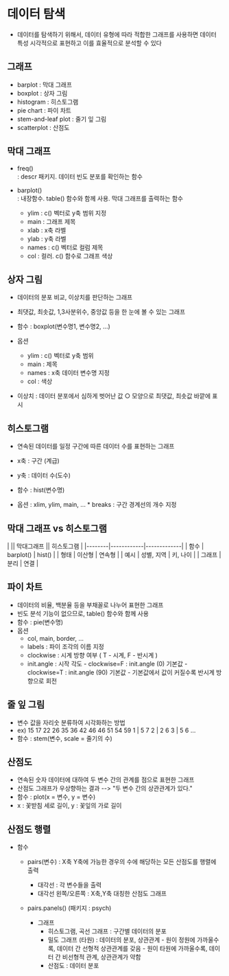 # 데이터 탐색
- 데이터를 탐색하기 위해서, 데이터 유형에 따라
  적합한 그래프를 사용하면 데이터 특성 시각적으로 표현하고
  이를 효율적으로 분석할 수 있다


## 그래프
- barplot               : 막대 그래프
- boxplot               : 상자 그림
- histogram             : 히스토그램
- pie chart             : 파이 차트
- stem-and-leaf plot    : 줄기 잎 그림
- scatterplot           : 산점도


## 막대 그래프
- freq()        
    : descr 패키지. 데이터 빈도 분포를 확인하는 함수

- barplot()     
    : 내장함수. table() 함수와 함께 사용. 막대 그래프를 출력하는 함수
    * ylim      : c() 벡터로 y축 범위 지정
    * main      : 그래프 제목
    * xlab      : x축 라벨
    * ylab      : y축 라벨
    * names     : c() 벡터로 컬럼 제목
    * col       : 컬러. c() 함수로 그래프 색상


## 상자 그림
- 데이터의 분포 비교, 이상치를 판단하는 그래프
- 최댓값, 최솟값, 1,3사분위수, 중앙값 등을 한 눈에 볼 수 있는 그래프

- 함수 : boxplot(변수명1, 변수명2, ...)
- 옵션 
  * ylim    : c() 벡터로 y축 범위
  * main    : 제목
  * names   : x축 데이터 변수명 지정
  * col     : 색상

- 이상치 : 데이터 분포에서 심하게 벗어난 값
           ○ 모양으로 최댓값, 최솟값 바깥에 표시


## 히스토그램
- 연속된 데이터를 일정 구간에 따른 데이터 수를 표현하는 그래프
- x축 : 구간 (계급)
- y축 : 데이터 수(도수)

- 함수 : hist(변수명)
- 옵션 : xlim, ylim, main, ...
       * breaks  : 구간 경계선의 개수 지정


## 막대 그래프 vs 히스토그램

|        || 막대그래프 || 히스토그램 |
|--------|------------|-------------|
| 함수   | barplot() |  hist() |
| 형태   | 이산형     |  연속형 |
| 예시   | 성별, 지역 | 키, 나이 |
| 그래프 |   분리     | 연결   |



## 파이 차트 
- 데이터의 비율, 백분율 등을 부채꼴로 나누어 표현한 그래프
- 빈도 분석 기능이 없으므로, table() 함수와 함께 사용
- 함수 : pie(변수명)
- 옵션 
  * col, main, border, ...
  * labels            : 파이 조각의 이름 지정
  * clockwise         : 시계 방향 여부 ( T - 시계, F - 반시계 )
  * init.angle        : 시작 각도
                        - clockwise=F : init.angle (0)  기본값
                        - clockwise=T : init.angle (90) 기본값
                        - 기본값에서 값이 커질수록 반시계 방향으로 회전



## 줄 잎 그림
- 변수 값을 자리숫 분류하여 시각화하는 방법
- ex) 15 17 22 26 35 36 42 46 46 51 54 59
    1 | 5 7
    2 | 2 6 
    3 | 5 6
    ...
- 함수 : stem(변수, scale = 줄기의 수)



## 산점도
- 연속된 숫자 데이터에 대하여 두 변수 간의 관계를 점으로 표현한 그래프
- 산점도 그래프가 우상향하는 결과 --> "두 변수 간의 상관관계가 있다."
- 함수 : plot(x = 변수, y = 변수)
- x : 꽃받침 세로 길이, y : 꽃잎의 가로 길이



## 산점도 행렬
- 함수
  - pairs(변수)  : X축 Y축에 가능한 경우의 수에 해당하는 모든 산점도를 행렬에 출력
    * 대각선              : 각 변수들을 출력
    * 대각선 왼쪽/오른쪽   : X축,Y축 대칭한 산점도 그래프

  - pairs.panels()         (패키지 : psych)
    * 그래프
      - 히스토그램, 곡선 그래프   : 구간별 데이터의 분포
      - 밀도 그래프 (타원)        :  데이터의 분포, 상관관계
            - 원이 정원에 가까울수록, 데이터 간 선형적 상관관계를 갖음
            - 원이 타원에 가까울수록, 데이터 간 비선형적 관계, 상관관계가 약함
      - 산점도                    : 데이터 분포

